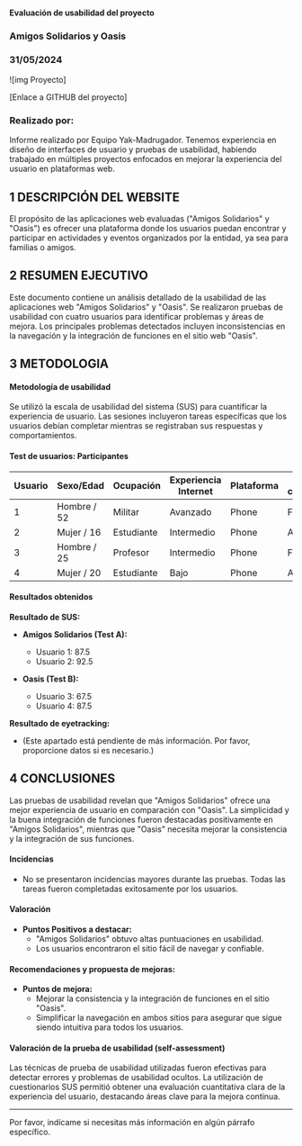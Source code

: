 #### Evaluación de usabilidad del proyecto 

### Amigos Solidarios y Oasis

### 31/05/2024

![img Proyecto]

[Enlace a GITHUB del proyecto]

### Realizado por:

Informe realizado por Equipo Yak-Madrugador. Tenemos experiencia en diseño de interfaces de usuario y pruebas de usabilidad, habiendo trabajado en múltiples proyectos enfocados en mejorar la experiencia del usuario en plataformas web.

## 1 DESCRIPCIÓN DEL WEBSITE

El propósito de las aplicaciones web evaluadas ("Amigos Solidarios" y "Oasis") es ofrecer una plataforma donde los usuarios puedan encontrar y participar en actividades y eventos organizados por la entidad, ya sea para familias o amigos. 

## 2 RESUMEN EJECUTIVO

Este documento contiene un análisis detallado de la usabilidad de las aplicaciones web "Amigos Solidarios" y "Oasis". Se realizaron pruebas de usabilidad con cuatro usuarios para identificar problemas y áreas de mejora. Los principales problemas detectados incluyen inconsistencias en la navegación y la integración de funciones en el sitio web "Oasis".

## 3 METODOLOGIA 

#### Metodología de usabilidad

Se utilizó la escala de usabilidad del sistema (SUS) para cuantificar la experiencia de usuario. Las sesiones incluyeron tareas específicas que los usuarios debían completar mientras se registraban sus respuestas y comportamientos.

#### Test de usuarios: Participantes

| Usuario | Sexo/Edad | Ocupación | Experiencia Internet | Plataforma | Perfil cubierto | Test | SUS Score |
|---------|-----------|-----------|----------------------|------------|-----------------|------|-----------|
| 1       | Hombre / 52 | Militar | Avanzado             | Phone      | Familia         | A    | 87.5      |
| 2       | Mujer / 16  | Estudiante | Intermedio          | Phone      | Amigos          | A    | 92.5      |
| 3       | Hombre / 25 | Profesor  | Intermedio          | Phone      | Familia         | B    | 67.5      |
| 4       | Mujer / 20  | Estudiante | Bajo                | Phone      | Amigos          | B    | 87.5      |

#### Resultados obtenidos

**Resultado de SUS:**

- **Amigos Solidarios (Test A):**
  - Usuario 1: 87.5
  - Usuario 2: 92.5

- **Oasis (Test B):**
  - Usuario 3: 67.5
  - Usuario 4: 87.5

**Resultado de eyetracking:**
* (Este apartado está pendiente de más información. Por favor, proporcione datos si es necesario.)

## 4 CONCLUSIONES 

Las pruebas de usabilidad revelan que "Amigos Solidarios" ofrece una mejor experiencia de usuario en comparación con "Oasis". La simplicidad y la buena integración de funciones fueron destacadas positivamente en "Amigos Solidarios", mientras que "Oasis" necesita mejorar la consistencia y la integración de sus funciones.

#### Incidencias

* No se presentaron incidencias mayores durante las pruebas. Todas las tareas fueron completadas exitosamente por los usuarios.

#### Valoración 

* **Puntos Positivos a destacar:**
  - "Amigos Solidarios" obtuvo altas puntuaciones en usabilidad.
  - Los usuarios encontraron el sitio fácil de navegar y confiable.

#### Recomendaciones y propuesta de mejoras: 

* **Puntos de mejora:**
  - Mejorar la consistencia y la integración de funciones en el sitio "Oasis".
  - Simplificar la navegación en ambos sitios para asegurar que sigue siendo intuitiva para todos los usuarios.

#### Valoración de la prueba de usabilidad (self-assessment)

Las técnicas de prueba de usabilidad utilizadas fueron efectivas para detectar errores y problemas de usabilidad ocultos. La utilización de cuestionarios SUS permitió obtener una evaluación cuantitativa clara de la experiencia del usuario, destacando áreas clave para la mejora continua.

---

Por favor, indícame si necesitas más información en algún párrafo específico.
